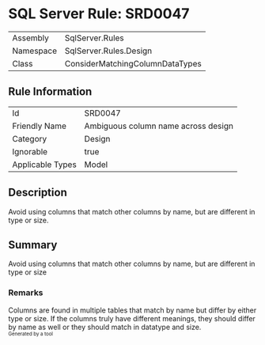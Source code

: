 ﻿# SQL Server Rule: SRD0047
  
|    |    |
|----|----|
| Assembly | SqlServer.Rules |
| Namespace | SqlServer.Rules.Design |
| Class | ConsiderMatchingColumnDataTypes |
  
## Rule Information
  
|    |    |
|----|----|
| Id | SRD0047 |
| Friendly Name | Ambiguous column name across design |
| Category | Design |
| Ignorable | true |
| Applicable Types | Model  |
  
## Description
  
Avoid using columns that match other columns by name, but are different in type or size.
  
## Summary
  
Avoid using columns that match other columns by name, but are different in type or size
  
### Remarks
  
Columns are found in multiple tables that match by name but differ by either type or size.
If the columns truly have different meanings, they should differ by name as well or they
should match in datatype and size.  
<sub><sup>Generated by a tool</sup></sub>
